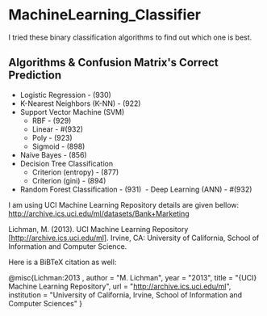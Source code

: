 # MachineLearning_Classifier
I tried these binary classification algorithms to find out which one is best. 

## Algorithms & Confusion Matrix's Correct Prediction
  - Logistic Regression - (930)
  - K-Nearest Neighbors (K-NN) - (922)
  - Support Vector Machine (SVM) 
    - RBF - (929)
    - Linear - #(932)
    - Poly - (923)
    - Sigmoid - (898)
  - Naive Bayes - (856)
  - Decision Tree Classification
    - Criterion (entropy) - (877)
    - Criterion (gini) - (894)
  - Random Forest Classification - (931)
  - Deep Learning (ANN) - #(932)

I am using UCI Machine Learning Repository details are given bellow:
http://archive.ics.uci.edu/ml/datasets/Bank+Marketing

Lichman, M. (2013). UCI Machine Learning Repository [http://archive.ics.uci.edu/ml]. Irvine, CA: University of California, School of Information and Computer Science.

Here is a BiBTeX citation as well:

@misc{Lichman:2013 ,
author = "M. Lichman",
year = "2013",
title = "{UCI} Machine Learning Repository",
url = "http://archive.ics.uci.edu/ml",
institution = "University of California, Irvine, School of Information and Computer Sciences" }
